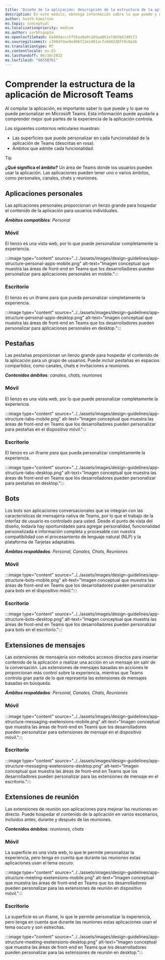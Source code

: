```yaml
---
title: 'Diseño de la aplicación: descripción de la estructura de la aplicación'
description: En este módulo, obtenga información sobre lo que puede y no puede personalizar en Microsoft Teams al diseñar la estructura de la aplicación.
author: heath-hamilton
ms.topic: conceptual
ms.localizationpriority: medium
ms.author: surbhigupta
ms.openlocfilehash: 6a409accc5f55aa0a9c245aa061efde5b67d81f3
ms.sourcegitcommit: c398dfdae9ed96f12e1401ac7c8d0228ff9c0a2b
ms.translationtype: MT
ms.contentlocale: es-ES
ms.lasthandoff: 06/30/2022
ms.locfileid: "66558761"
---
```

# <a name="understand-the-microsoft-teams-app-structure"></a>Comprender la estructura de la aplicación de Microsoft Teams

Al compilar la aplicación, es importante saber lo que puede y lo que no puede personalizar en Microsoft Teams. Esta información puede ayudarle a comprender mejor qué partes de la experiencia de la aplicación controla.

Los siguientes contornos reticulares muestran:

* Las superficies que puede personalizar en cada funcionalidad de la aplicación de Teams (descritas en rosa).
* Ámbitos que admite cada funcionalidad.

> [!TIP]
> **¿Qué significa el ámbito?** Un área de Teams donde los usuarios pueden usar la aplicación. Las aplicaciones pueden tener uno o varios ámbitos, como personales, canales, chats y reuniones.

## <a name="personal-apps"></a>Aplicaciones personales

Las aplicaciones personales proporcionan un lienzo grande para hospedar el contenido de la aplicación para usuarios individuales.

***Ámbitos compatibles**: Personal*

### <a name="mobile"></a>Móvil

El lienzo es una vista web, por lo que puede personalizar completamente la experiencia.

:::image type="content" source="../../assets/images/design-guidelines/app-structure-personal-apps-mobile.png" alt-text="Imagen conceptual que muestra las áreas de front-end en Teams que los desarrolladores pueden personalizar para aplicaciones personales en mobile.":::

### <a name="desktop"></a>Escritorio

El lienzo es un iframe para que pueda personalizar completamente la experiencia.

:::image type="content" source="../../assets/images/design-guidelines/app-structure-personal-apps-desktop.png" alt-text="Imagen conceptual que muestra las áreas de front-end en Teams que los desarrolladores pueden personalizar para aplicaciones personales en desktop.":::

## <a name="tabs"></a>Pestañas

Las pestañas proporcionan un lienzo grande para hospedar el contenido de la aplicación para un grupo de usuarios. Puede incluir pestañas en espacios compartidos, como canales, chats e invitaciones a reuniones.

***Contenidos ámbitos**: canales, chats, reuniones*

### <a name="mobile"></a>Móvil

El lienzo es una vista web, por lo que puede personalizar completamente la experiencia.

:::image type="content" source="../../assets/images/design-guidelines/app-structure-tabs-mobile.png" alt-text="Imagen conceptual que muestra las áreas de front-end en Teams que los desarrolladores pueden personalizar para pestañas en el dispositivo móvil.":::

### <a name="desktop"></a>Escritorio

El lienzo es un iframe para que pueda personalizar completamente la experiencia.

:::image type="content" source="../../assets/images/design-guidelines/app-structure-tabs-desktop.png" alt-text="Imagen conceptual que muestra las áreas de front-end en Teams que los desarrolladores pueden personalizar para pestañas en desktop.":::

## <a name="bots"></a>Bots

Los bots son aplicaciones conversacionales que se integran con las características de mensajería nativa de Teams, por lo que el trabajo de la interfaz de usuario es controlado para usted. Desde el punto de vista del diseño, todavía hay oportunidades para agregar personalidad, funcionalidad personalizada e información completa y procesable con nuestra compatibilidad con el procesamiento de lenguaje natural (NLP) y la plataforma de Tarjetas adaptables.

***Ámbitos respaldados**: Personal, Canales, Chats, Reuniones*

### <a name="mobile"></a>Móvil

:::image type="content" source="../../assets/images/design-guidelines/app-structure-bots-mobile.png" alt-text="Imagen conceptual que muestra las áreas de front-end en Teams que los desarrolladores pueden personalizar para bots en el dispositivo móvil.":::

### <a name="desktop"></a>Escritorio

:::image type="content" source="../../assets/images/design-guidelines/app-structure-bots-desktop.png" alt-text="Imagen conceptual que muestra las áreas de front-end en Teams que los desarrolladores pueden personalizar para bots en el escritorio.":::

## <a name="message-extensions"></a>Extensiones de mensajes

Las extensiones de mensajería son métodos accesos directos para insertar contenido de la aplicación o realizar una acción en un mensaje sin salir de la conversación. Las extensiones de mensajes basadas en acciones le proporcionan más control sobre la experiencia, mientras que Teams controla gran parte de lo que representa las extensiones de mensajes basadas en búsqueda.

***Ámbitos respaldados**: Personal, Canales, Chats, Reuniones*

### <a name="mobile"></a>Móvil

:::image type="content" source="../../assets/images/design-guidelines/app-structure-messaging-exetensions-mobile.png" alt-text="Imagen conceptual que muestra las áreas de front-end en Teams que los desarrolladores pueden personalizar para extensiones de mensaje en el dispositivo móvil.":::

### <a name="desktop"></a>Escritorio

:::image type="content" source="../../assets/images/design-guidelines/app-structure-messaging-exetensions-desktop.png" alt-text="Imagen conceptual que muestra las áreas de front-end en Teams que los desarrolladores pueden personalizar para las extensiones de mensaje en el escritorio.":::

## <a name="meeting-extensions"></a>Extensiones de reunión

Las extensiones de reunión son aplicaciones para mejorar las reuniones en directo. Puede hospedar el contenido de la aplicación en varios escenarios, incluidos antes, durante y después de las reuniones.

***Contenidos ámbitos**: reuniones, chats*

### <a name="mobile"></a>Móvil

La superficie es una vista web, lo que le permite personalizar la experiencia, pero tenga en cuenta que durante las reuniones estas aplicaciones usan el tema oscuro.

:::image type="content" source="../../assets/images/design-guidelines/app-structure-meeting-exetensions-mobile.png" alt-text="Imagen conceptual que muestra las áreas de front-end en Teams que los desarrolladores pueden personalizar para las extensiones de reunión en dispositivo móvil.":::

### <a name="desktop"></a>Escritorio

La superficie es un iframe, lo que le permite personalizar la experiencia, pero tenga en cuenta que durante las reuniones estas aplicaciones usan el tema oscuro y son estrechas.

:::image type="content" source="../../assets/images/design-guidelines/app-structure-meeting-exetensions-desktop.png" alt-text="Imagen conceptual que muestra las áreas de front-end en Teams que los desarrolladores pueden personalizar para las extensiones de reunión en desktop.":::
